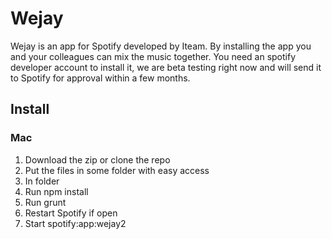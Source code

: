 Wejay
=====

Wejay is an app for Spotify developed by Iteam. By installing the app you and your colleagues can mix the music together. You need an spotify developer account to install it, we are beta testing right now and will send it to Spotify for approval within a few months.


## Install

### Mac
1. Download the zip or clone the repo
2. Put the files in some folder with easy access
3. In folder
  3. Run
    npm install
  4. Run
    grunt
5. Restart Spotify if open
6. Start spotify:app:wejay2
